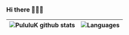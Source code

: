 ### Hi there 🧑🏿‍🦱


|![PululuK github stats](https://github-readme-stats.vercel.app/api?username=PululuK&theme=vue-dark&cache_seconds=7200&&show_icons=true)   |   ![Languages](https://github-readme-stats.vercel.app/api/top-langs/?username=PululuK&layout=compact)|
|---|---|




